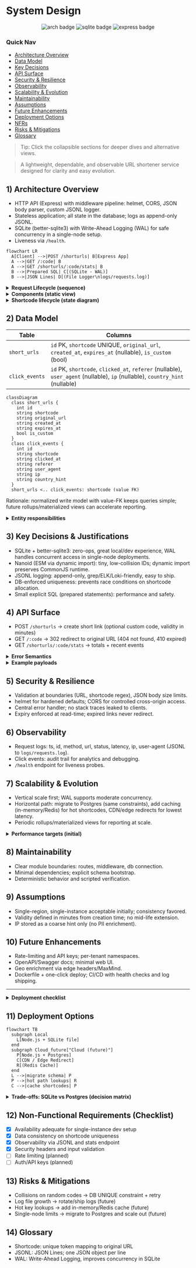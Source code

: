 # System Design

<p align="center">
  <img src="https://img.shields.io/badge/Architecture-Clean%20%26%20Observable-6c5ce7?style=for-the-badge" alt="arch badge"/>
  <img src="https://img.shields.io/badge/Storage-SQLite%20(WAL)-0984e3?style=for-the-badge&logo=sqlite&logoColor=white" alt="sqlite badge"/>
  <img src="https://img.shields.io/badge/API-Express-2ecc71?style=for-the-badge&logo=express&logoColor=white" alt="express badge"/>
</p>

### Quick Nav
- [Architecture Overview](#1-architecture-overview)
- [Data Model](#2-data-model)
- [Key Decisions](#3-key-decisions--justifications)
- [API Surface](#4-api-surface)
- [Security & Resilience](#5-security--resilience)
- [Observability](#6-observability)
- [Scalability & Evolution](#7-scalability--evolution)
- [Maintainability](#8-maintainability)
- [Assumptions](#9-assumptions)
- [Future Enhancements](#10-future-enhancements)
- [Deployment Options](#11-deployment-options)
- [NFRs](#12-non-functional-requirements-checklist)
- [Risks & Mitigations](#13-risks--mitigations)
- [Glossary](#14-glossary)

> Tip: Click the collapsible sections for deeper dives and alternative views.

> A lightweight, dependable, and observable URL shortener service designed for clarity and easy evolution.

## 1) Architecture Overview

- HTTP API (Express) with middleware pipeline: helmet, CORS, JSON body parser, custom JSONL logger.
- Stateless application; all state in the database; logs as append-only JSONL.
- SQLite (better-sqlite3) with Write-Ahead Logging (WAL) for safe concurrency in a single-node setup.
- Liveness via `/health`.

```mermaid
flowchart LR
  A[Client] -->|POST /shorturls| B[Express App]
  A -->|GET /:code| B
  A -->|GET /shorturls/:code/stats| B
  B -->|Prepared SQL| C[(SQLite - WAL)]
  B -->|JSON Lines| D[(File Logger\nlogs/requests.log)]
```

<details>
<summary><b>Request Lifecycle (sequence)</b></summary>

```mermaid
sequenceDiagram
  participant C as Client
  participant E as Express (Middleware)
  participant DB as SQLite (better-sqlite3)
  participant LG as JSONL Logger

  C->>E: HTTP Request
  E->>LG: log start (ts, method, url)
  E->>DB: prepared statement (read/write)
  DB-->>E: result/row(s)
  E-->>C: HTTP Response (JSON/302)
  E->>LG: log finish (status, duration)
```

</details>

<details>
<summary><b>Components (static view)</b></summary>

```mermaid
graph TD
  subgraph App
    R[Router /shorturls, /:code, /stats]
    M[Middleware: helmet, cors, json, logger]
    H[Handlers: create, redirect, stats]
  end
  R --> H
  M --> R
  H --> DB[(SQLite via better-sqlite3)]
  M --> LOG[(JSONL Logger)]
```

</details>

<details>
<summary><b>Shortcode lifecycle (state diagram)</b></summary>

```mermaid
stateDiagram-v2
  [*] --> Created: POST /shorturls
  Created --> Active: stored in DB
  Active --> Expired: now > expires_at
  Active --> Redirected: GET /:code
  Redirected --> Active
  Expired --> [*]
```

</details>

## 2) Data Model

| Table | Columns |
|------|---------|
| `short_urls` | `id` PK, `shortcode` UNIQUE, `original_url`, `created_at`, `expires_at` (nullable), `is_custom` (bool) |
| `click_events` | `id` PK, `shortcode`, `clicked_at`, `referer` (nullable), `user_agent` (nullable), `ip` (nullable), `country_hint` (nullable) |

```mermaid
classDiagram
  class short_urls {
    int id
    string shortcode
    string original_url
    string created_at
    string expires_at
    bool is_custom
  }
  class click_events {
    int id
    string shortcode
    string clicked_at
    string referer
    string user_agent
    string ip
    string country_hint
  }
  short_urls <.. click_events: shortcode (value FK)
```

Rationale: normalized write model with value-FK keeps queries simple; future rollups/materialized views can accelerate reporting.

<details>
<summary><b>Entity responsibilities</b></summary>

| Entity | Responsibility |
|---|---|
| short_urls | Single source of truth for mapping; enforces uniqueness and expiry semantics |
| click_events | Immutable audit of access patterns for analytics and debugging |

</details>

## 3) Key Decisions & Justifications

- SQLite + better-sqlite3: zero-ops, great local/dev experience, WAL handles concurrent access in single-node deployments.
- Nanoid (ESM via dynamic import): tiny, low-collision IDs; dynamic import preserves CommonJS runtime.
- JSONL logging: append-only, grep/ELK/Loki-friendly, easy to ship.
- DB-enforced uniqueness: prevents race conditions on shortcode allocation.
- Small explicit SQL (prepared statements): performance and safety.

## 4) API Surface

- POST `/shorturls` → create short link (optional custom code, validity in minutes)
- GET `/:code` → 302 redirect to original URL (404 not found, 410 expired)
- GET `/shorturls/:code/stats` → totals + recent events

<details>
<summary><b>Error Semantics</b></summary>

| Status | When |
|-------:|------|
| 400 | Invalid URL or shortcode format |
| 404 | Shortcode not found |
| 409 | Custom shortcode already exists |
| 410 | Shortcode exists but is expired |

</details>

<details>
<summary><b>Example payloads</b></summary>

```json
// Create
{ "url": "https://example.com", "validity": 60, "shortcode": "afford2025" }

// Stats response (shape)
{
  "shortcode": "afford2025",
  "originalUrl": "https://example.com",
  "createdAt": "2025-01-01T00:00:00Z",
  "expiry": "2025-01-01T01:00:00Z",
  "clicks": 12,
  "recent": [ { "clicked_at": "...", "referer": "..." } ]
}
```

</details>

## 5) Security & Resilience

- Validation at boundaries (URL, shortcode regex), JSON body size limits.
- helmet for hardened defaults; CORS for controlled cross-origin access.
- Central error handler; no stack traces leaked to clients.
- Expiry enforced at read-time; expired links never redirect.

## 6) Observability

- Request logs: ts, id, method, url, status, latency, ip, user-agent (JSONL to `logs/requests.log`).
- Click events: audit trail for analytics and debugging.
- `/health` endpoint for liveness probes.

## 7) Scalability & Evolution

- Vertical scale first; WAL supports moderate concurrency.
- Horizontal path: migrate to Postgres (same constraints), add caching (in-memory/Redis) for hot shortcodes, CDN/edge redirects for lowest latency.
- Periodic rollups/materialized views for reporting at scale.

<details>
<summary><b>Performance targets (initial)</b></summary>

| KPI | Target |
|---|---|
| p95 create latency | < 100 ms |
| p95 redirect latency | < 20 ms (in-memory DB read) |
| p95 stats latency | < 120 ms |
| 1-day data retention | Unlimited (local dev); rotate logs as needed |

</details>

## 8) Maintainability

- Clear module boundaries: routes, middleware, db connection.
- Minimal dependencies; explicit schema bootstrap.
- Deterministic behavior and scripted verification.

## 9) Assumptions

- Single-region, single-instance acceptable initially; consistency favored.
- Validity defined in minutes from creation time; no mid-life extension.
- IP stored as a coarse hint only (no PII enrichment).

## 10) Future Enhancements

- Rate-limiting and API keys; per-tenant namespaces.
- OpenAPI/Swagger docs; minimal web UI.
- Geo enrichment via edge headers/MaxMind.
- Dockerfile + one-click deploy; CI/CD with health checks and log shipping.

---

<details>
<summary><b>Deployment checklist</b></summary>

- [ ] Create .env with PORT and any CORS settings
- [ ] Build container image (future)
- [ ] Configure health checks (/health)
- [ ] Log shipping to ELK/Loki (future)
- [ ] Set up backups/retention for DB (or managed Postgres)

</details>

## 11) Deployment Options

```mermaid
flowchart TB
  subgraph Local
    L[Node.js + SQLite file]
  end
  subgraph Cloud_future["Cloud (future)"]
    P[Node.js + Postgres]
    C[CDN / Edge Redirect]
    R[(Redis Cache)]
  end
  L -->|migrate schema| P
  P -->|hot path lookups| R
  C -->|cache shortcodes| P
```

<details>
<summary><b>Trade-offs: SQLite vs Postgres (decision matrix)</b></summary>

| Criterion | SQLite (current) | Postgres (future) |
|---|---|---|
| Ops | Zero-ops | Managed service
| Concurrency | Good with WAL (single node) | Horizontal scale
| Latency | Very low | Low (network hop)
| Migrations | Simple | Strong tooling
| Cost | Minimal | Varies by plan

</details>

## 12) Non-Functional Requirements (Checklist)

- [x] Availability adequate for single-instance dev setup
- [x] Data consistency on shortcode uniqueness
- [x] Observability via JSONL and stats endpoint
- [x] Security headers and input validation
- [ ] Rate limiting (planned)
- [ ] Auth/API keys (planned)

## 13) Risks & Mitigations

- Collisions on random codes → DB UNIQUE constraint + retry
- Log file growth → rotate/ship logs (future)
- Hot key lookups → add in-memory/Redis cache (future)
- Single-node limits → migrate to Postgres and scale out (future)

## 14) Glossary

- Shortcode: unique token mapping to original URL
- JSONL: JSON Lines; one JSON object per line
- WAL: Write-Ahead Logging, improves concurrency in SQLite
